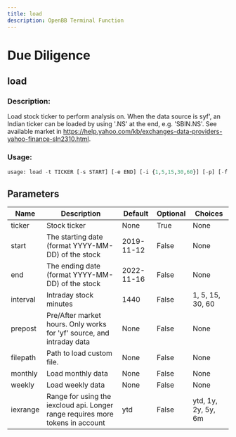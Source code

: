 ```yaml
---
title: load
description: OpenBB Terminal Function
---
```


# Due Diligence

## load

### Description: 

Load stock ticker to perform analysis on. When the data source is syf', an Indian ticker can be loaded by using '.NS' at the end, e.g. 'SBIN.NS'. See available market in https://help.yahoo.com/kb/exchanges-data-providers-yahoo-finance-sln2310.html.

### Usage: 
```python
usage: load -t TICKER [-s START] [-e END] [-i {1,5,15,30,60}] [-p] [-f FILEPATH] [-m] [-w] [-r {ytd,1y,2y,5y,6m}]
```

## Parameters

| Name | Description | Default | Optional | Choices |
| ---- | ----------- | ------- | -------- | ------- |
| ticker | Stock ticker | None | True | None |
| start | The starting date (format YYYY-MM-DD) of the stock | 2019-11-12 | False | None |
| end | The ending date (format YYYY-MM-DD) of the stock | 2022-11-16 | False | None |
| interval | Intraday stock minutes | 1440 | False | 1, 5, 15, 30, 60 |
| prepost | Pre/After market hours. Only works for 'yf' source, and intraday data | None | False | None |
| filepath | Path to load custom file. | None | False | None |
| monthly | Load monthly data | None | False | None |
| weekly | Load weekly data | None | False | None |
| iexrange | Range for using the iexcloud api. Longer range requires more tokens in account | ytd | False | ytd, 1y, 2y, 5y, 6m |


